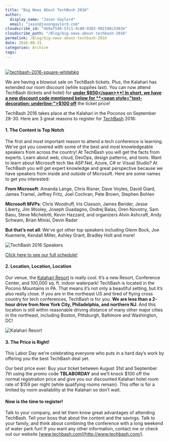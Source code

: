 ```yaml
---
title: "Big News About TechBash 2016"
author: 
  display_name: "Jason Gaylord"
  email: "jason@jasongaylord.com"
cloudscribe_id: "4b9af540-57c1-4c80-9383-902196c5303e"
cloudscribe_path: "/Blog/big-news-about-techbash-2016"
permalink: /Blog/big-news-about-techbash-2016
date: 2016-08-31
categories: Archive
tags: 
---
```


[  
![techbash-2016-square-whitebkg](https://cdn.jasongaylord.com/images/2016/08/31/techbash-2016-square-whitebkg_2.png "techbash-2016-square-whitebkg")](https://cdn.jasongaylord.com/images/2016/08/31/techbash-2016-square-whitebkg_2.png)

We are having a blowout sale on TechBash tickets. Plus, the Kalahari has extended our room discount (while supplies last). You can now attend TechBash (tickets and hotel) for **<span style="text-decoration: underline;">under $650</span>**! In short, we have a new discount code mentioned below for **<span style="text-decoration: underline;">$100 off</span>** the ticket price!

TechBash 2016 takes place at the Kalahari in the Poconos on September 28-30. Here are 3 great reasons to register for [TechBash](http://techbash.com/) 2016:

#### 1. The Content is Top Notch

The first and most important reason to attend a tech conference is learning. We’ve got you covered with some of the best and most knowledgeable speakers from across the country! At TechBash you will get the facts from experts. Learn about web, cloud, DevOps, design patterns, and tools. Want to learn about Microsoft tech like ASP.Net, Azure, C# or Visual Studio? At TechBash you will get expert knowledge and great perspective because we have speakers from inside and outside of Microsoft. Here are some names to get you interested:

**From Microsoft**: Amanda Lange, Chris Risner, Dave Voyles, David Giard, James Tramel, Jeffrey Fritz, Joel Cochran, Pete Brown, Stephen Bohlen

**Microsoft MVPs**: Chris Woodruff, Iris Classon, James Bender, Jesse Liberty, Jim Wooley, Joseph Guadagno, Ondrej Balas, Oren Novotny, Sam Basu, Steve Michelotti, Kevin Hazzard, and organizers Alvin Ashcraft, Andy Schwam, Brian Minisi, Devin Rader

**But that’s not all**: We’ve got other top speakers including Glenn Bock, Joe Kuemerle, Kendall Miller, Ashley Grant, Bradley Holt and more!

![TechBash 2016 Speakers](https://cdn.jasongaylord.com/images/2016/08/31/TechBash_2016_Speakers.png)

[Click here to see our full schedule!](http://www.techbash.com/schedule)

#### 2. Location, Location, Location

Our venue, the [Kalahari Resort](http://www.kalahariresorts.com/pennsylvania) is really cool. It’s a new Resort, Conference Center, and 100,000 sq. ft. indoor waterpark! TechBash is located in the Pocono Mountains in PA. That means it’s not only a beautiful setting, but it’s also really close. If you are in the northeast US and tired of flying cross country for tech conferences, TechBash is for you. **We are less than a 2-hour drive from New York City, Philadelphia, and northern NJ**. And this location is still within reasonable driving distance of many other major cities in the northeast, including Boston, Pittsburgh, Baltimore and Washington, DC!

![Kalahari Resort](https://cdn.jasongaylord.com/images/2016/08/31/Kalahari_Slides.png)

#### 3. The Price is Right!

This Labor Day we’re celebrating everyone who puts in a hard day’s work by offering you the best TechBash deal yet.

Our best price ever: Buy your ticket between August 31st and September 7th using the promo code **TBLABORDAY** and we’ll knock $100 off the normal registration price and give you our discounted Kalahari hotel room rate of $159 per night (while qualifying rooms remain). This offer is for a limited by room availability at the Kalahari so don’t wait. 

#### Now is the time to register!

Talk to your company, and let them know great advantages of attending TechBash. Tell your boss that about the content and the savings. Talk to your family, and think about combining the conference with a long weekend of water park fun! If you want any other information, contact me or check out our website [www.techbash.com](http://www.techbash.com/).
